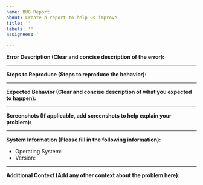 ```yaml
---
name: BUG Report
about: Create a report to help us improve
title: ''
labels: ''
assignees: ''

---
```


**Error Description (Clear and concise description of the error):**

---

**Steps to Reproduce (Steps to reproduce the behavior):**

---

**Expected Behavior (Clear and concise description of what you expected to happen):**

---

**Screenshots (If applicable, add screenshots to help explain your problem):**

---

**System Information (Please fill in the following information):**
   - Operating System:
   - Version:

---

**Additional Context (Add any other context about the problem here):**